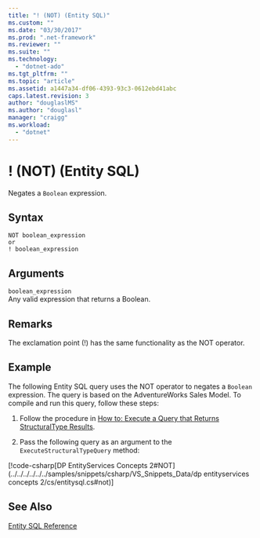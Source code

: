 ```yaml
---
title: "! (NOT) (Entity SQL)"
ms.custom: ""
ms.date: "03/30/2017"
ms.prod: ".net-framework"
ms.reviewer: ""
ms.suite: ""
ms.technology: 
  - "dotnet-ado"
ms.tgt_pltfrm: ""
ms.topic: "article"
ms.assetid: a1447a34-df06-4393-93c3-0612ebd41abc
caps.latest.revision: 3
author: "douglaslMS"
ms.author: "douglasl"
manager: "craigg"
ms.workload: 
  - "dotnet"
---
```

# ! (NOT) (Entity SQL)
Negates a `Boolean` expression.  
  
## Syntax  
  
```  
NOT boolean_expression  
or  
! boolean_expression  
```  
  
## Arguments  
 `boolean_expression`  
 Any valid expression that returns a Boolean.  
  
## Remarks  
 The exclamation point (!) has the same functionality as the NOT operator.  
  
## Example  
 The following Entity SQL query uses the NOT operator to negates a `Boolean` expression. The query is based on the AdventureWorks Sales Model. To compile and run this query, follow these steps:  
  
1.  Follow the procedure in [How to: Execute a Query that Returns StructuralType Results](../../../../../../docs/framework/data/adonet/ef/how-to-execute-a-query-that-returns-structuraltype-results.md).  
  
2.  Pass the following query as an argument to the `ExecuteStructuralTypeQuery` method:  
  
 [!code-csharp[DP EntityServices Concepts 2#NOT](../../../../../../samples/snippets/csharp/VS_Snippets_Data/dp entityservices concepts 2/cs/entitysql.cs#not)]  
  
## See Also  
 [Entity SQL Reference](../../../../../../docs/framework/data/adonet/ef/language-reference/entity-sql-reference.md)
